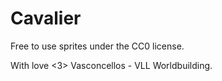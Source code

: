 # Cavalier
Free to use sprites under the CC0 license.

With love <3>
 Vasconcellos - VLL Worldbuilding.


